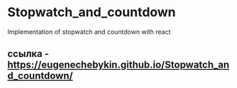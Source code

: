 # Stopwatch_and_countdown
Implementation of stopwatch and countdown with react

## ссылка - https://eugenechebykin.github.io/Stopwatch_and_countdown/
